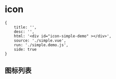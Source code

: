 # icon


````code
{
    title: '',
    desc: '',
    html: '<div id="icon-simple-demo" ></div>',
    source: './simple.vue',
    run: './simple.demo.js',
    side: true
}
````

## 图标列表

<div id="icon-data-demo"></div>

<script src="./data.demo.js" ></script>
